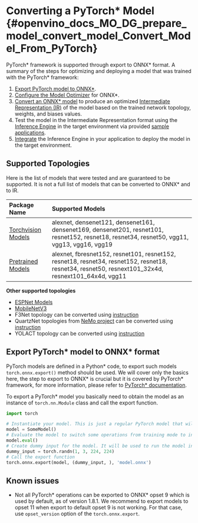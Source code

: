 # Converting a PyTorch* Model {#openvino_docs_MO_DG_prepare_model_convert_model_Convert_Model_From_PyTorch}

PyTorch* framework is supported through export to ONNX\* format. A summary of the steps for optimizing and deploying a model that was trained with the PyTorch\* framework:

1. [Export PyTorch model to ONNX\*](#export-to-onnx).
2. [Configure the Model Optimizer](../Config_Model_Optimizer.md) for ONNX\*.
3. [Convert an ONNX\* model](Convert_Model_From_ONNX.md) to produce an optimized [Intermediate Representation (IR)](../../IR_and_opsets.md) of the model based on the trained network topology, weights, and biases values.
4. Test the model in the Intermediate Representation format using the [Inference Engine](../../../IE_DG/Deep_Learning_Inference_Engine_DevGuide.md) in the target environment via provided [sample applications](../../../IE_DG/Samples_Overview.md).
5. [Integrate](../../../IE_DG/Samples_Overview.md) the Inference Engine in your application to deploy the model in the target environment.

## Supported Topologies

Here is the list of models that were tested and are guaranteed to be supported.
It is not a full list of models that can be converted to ONNX\* and to IR.

|Package Name|Supported Models|
|:----|:----|
| [Torchvision Models](https://pytorch.org/docs/stable/torchvision/index.html) | alexnet, densenet121, densenet161, densenet169, densenet201, resnet101, resnet152, resnet18, resnet34, resnet50, vgg11, vgg13, vgg16, vgg19 |
| [Pretrained Models](https://github.com/Cadene/pretrained-models.pytorch) | alexnet, fbresnet152, resnet101, resnet152, resnet18, resnet34, resnet152, resnet18, resnet34, resnet50, resnext101_32x4d, resnext101_64x4d, vgg11 |

**Other supported topologies**

* [ESPNet Models](https://github.com/sacmehta/ESPNet/tree/master/pretrained)
* [MobileNetV3](https://github.com/d-li14/mobilenetv3.pytorch)
* F3Net topology can be converted using [instruction](pytorch_specific/Convert_F3Net.md)
* QuartzNet topologies from [NeMo project](https://github.com/NVIDIA/NeMo) can be converted using [instruction](pytorch_specific/Convert_QuartzNet.md)
* YOLACT topology can be converted using [instruction](pytorch_specific/Convert_YOLACT.md)

## Export PyTorch\* model to ONNX\* format <a name="export-to-onnx"></a>

PyTorch models are defined in a Python\* code, to export such models `torch.onnx.export()` method should be used.
We will cover only the basics here, the step to export to ONNX\* is crucial but it is covered by PyTorch\* framework, for more information, please refer to [PyTorch\* documentation](https://pytorch.org/docs/stable/onnx.html).

To export a PyTorch\* model you basically need to obtain the model as an instance of `torch.nn.Module` class and call the export function.
```python
import torch

# Instantiate your model. This is just a regular PyTorch model that will be exported in the following steps.
model = SomeModel()
# Evaluate the model to switch some operations from training mode to inference.
model.eval()
# Create dummy input for the model. It will be used to run the model inside export function. 
dummy_input = torch.randn(1, 3, 224, 224)
# Call the export function
torch.onnx.export(model, (dummy_input, ), 'model.onnx')
```

## Known issues

* Not all PyTorch\* operations can be exported to ONNX\* opset 9 which is used by default, as of version 1.8.1.
We recommend to export models to opset 11 when export to default opset 9 is not working. For that case, use `opset_version`
option of the `torch.onnx.export`.
